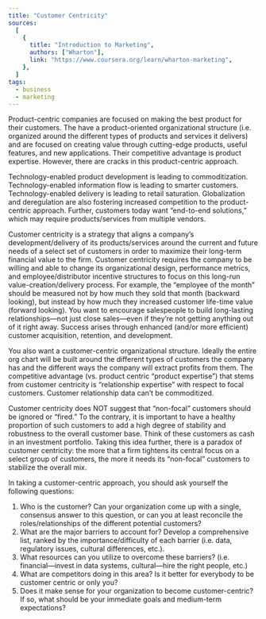 ```yaml
---
title: "Customer Centricity"
sources:
  [
    {
      title: "Introduction to Marketing",
      authors: ["Wharton"],
      link: "https://www.coursera.org/learn/wharton-marketing",
    },
  ]
tags:
  - business
  - marketing
---
```


Product-centric companies are focused on making the best product for their customers. The have a product-oriented organizational structure (i.e. organized around the different types of products and services it delivers) and are focused on creating value through cutting-edge products, useful features, and new applications. Their competitive advantage is product expertise. However, there are cracks in this product-centric approach.

Technology-enabled product development is leading to commoditization. Technology-enabled information flow is leading to smarter customers. Technology-enabled delivery is leading to retail saturation. Globalization and deregulation are also fostering increased competition to the product-centric approach. Further, customers today want “end-to-end solutions,” which may require products/services from multiple vendors.

Customer centricity is a strategy that aligns a company’s development/delivery of its products/services around the current and future needs of a select set of customers in order to maximize their long-term financial value to the firm. Customer centricity requires the company to be willing and able to change its organizational design, performance metrics, and employee/distributor incentive structures to focus on this long-run value-creation/delivery process. For example, the “employee of the month” should be measured not by how much they sold that month (backward looking), but instead by how much they increased customer life-time value (forward looking). You want to encourage salespeople to build long-lasting relationships—not just close sales—even if they’re not getting anything out of it right away. Success arises through enhanced (and/or more efficient) customer acquisition, retention, and development.

You also want a customer-centric organizational structure. Ideally the entire org chart will be built around the different types of customers the company has and the different ways the company will extract profits from them. The competitive advantage (vs. product centric “product expertise”) that stems from customer centricity is “relationship expertise” with respect to focal customers. Customer relationship data can’t be commoditized.

Customer centricity does NOT suggest that “non-focal” customers should be ignored or “fired.” To the contrary, it is important to have a healthy proportion of such customers to add a high degree of stability and robustness to the overall customer base. Think of these customers as cash in an investment portfolio. Taking this idea further, there is a paradox of customer centricity: the more that a firm tightens its central focus on a select group of customers, the more it needs its “non-focal” customers to stabilize the overall mix.

In taking a customer-centric approach, you should ask yourself the following questions:

1. Who is the customer? Can your organization come up with a single, consensus answer to this question, or can you at least reconcile the roles/relationships of the different potential customers?
2. What are the major barriers to account for? Develop a comprehensive list, ranked by the importance/difficulty of each barrier (i.e. data, regulatory issues, cultural differences, etc.).
3. What resources can you utilize to overcome these barriers? (i.e. financial—invest in data systems, cultural—hire the right people, etc.)
4. What are competitors doing in this area? Is it better for everybody to be customer centric or only you?
5. Does it make sense for your organization to become customer-centric? If so, what should be your immediate goals and medium-term expectations?
